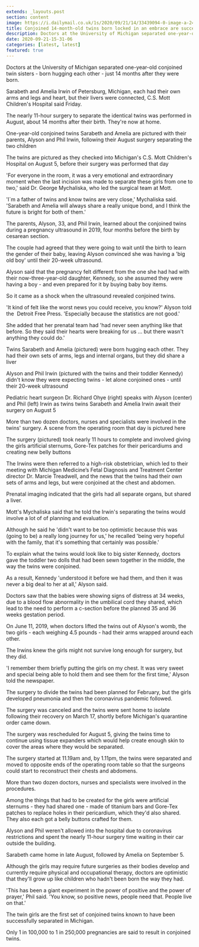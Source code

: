 ```yaml
---
extends: _layouts.post
section: content
image: https://i.dailymail.co.uk/1s/2020/09/21/14/33439094-0-image-a-24_1600696239617.jpg 
title: Conjoined 14-month-old twins born locked in an embrace are successfully separated in Michigan 
description: Doctors at the University of Michigan separated one-year-old conjoined twin sisters Sarabeth and Amelia Irwin - born hugging each other - just 14 months after they were born. 
date: 2020-09-21-15-31-06 
categories: [latest, latest] 
featured: true 
--- 
```

Doctors at the University of Michigan separated one-year-old conjoined twin sisters - born hugging each other - just 14 months after they were born. 

Sarabeth and Amelia Irwin of Petersburg, Michigan, each had their own arms and legs and heart, but their livers were connected, C.S. Mott Children's Hospital said Friday.

The nearly 11-hour surgery to separate the identical twins was performed in August, about 14 months after their birth. They're now at home.

One-year-old conjoined twins Sarabeth and Amelia are pictured with their parents, Alyson and Phil Irwin, following their August surgery separating the two children 

The twins are pictured as they checked into Michigan's C.S. Mott Children's Hospital on August 5, before their surgery was performed that day

'For everyone in the room, it was a very emotional and extraordinary moment when the last incision was made to separate these girls from one to two,' said Dr. George Mychaliska, who led the surgical team at Mott.

'I´m a father of twins and know twins are very close,' Mychaliska said. 'Sarabeth and Amelia will always share a really unique bond, and I think the future is bright for both of them.'

The parents, Alyson, 33, and Phil Irwin, learned about the conjoined twins during a pregnancy ultrasound in 2019, four months before the birth by cesarean section. 

The couple had agreed that they were going to wait until the birth to learn the gender of their baby, leaving Alyson convinced she was having a 'big old boy' until their 20-week ultrasound. 

Alyson said that the pregnancy felt different from the one she had had with their now-three-year-old daughter, Kennedy, so she assumed they were having a boy - and even prepared for it by buying baby boy items. 

So it came as a shock when the ultrasound revealed conjoined twins. 

'It kind of felt like the worst news you could receive, you know?' Alyson told the  Detroit Free Press. 'Especially because the statistics are not good.'

She added that her prenatal team had 'had never seen anything like that before. So they said their hearts were breaking for us … but there wasn't anything they could do.'

Twins Sarabeth and Amelia (pictured) were born hugging each other. They had their own sets of arms, legs and internal organs, but they did share a liver

Alyson and Phil Irwin (pictured with the twins and their toddler Kennedy) didn't know they were expecting twins - let alone conjoined ones - until their 20-week ultrasound

Pediatric heart surgeon Dr. Richard Ohye (right) speaks with Alyson (center) and Phil (left) Irwin as twins twins Sarabeth and Amelia Irwin await their surgery on August 5 

More than two dozen doctors, nurses and specialists were involved in the twins' surgery. A scene from the operating room that day is pictured here

The surgery (pictured) took nearly 11 hours to complete and involved giving the girls artificial sternums, Gore-Tex patches for their pericardiums and creating new belly buttons 

The Irwins were then referred to a high-risk obstetrician, which led to their meeting with Michigan Medicine’s Fetal Diagnosis and Treatment Center director Dr. Marcie Treadwell, and the news that the twins had their own sets of arms and legs, but were conjoined at the chest and abdomen.  

Prenatal imaging indicated that the girls had all separate organs, but shared a liver.

Mott's Mychaliska said that he told the Irwin's separating the twins would involve a lot of of planning and evaluation. 

Although he said he 'didn't want to be too optimistic because this was (going to be) a really long journey for us,' he recalled 'being very hopeful with the family, that it's something that certainly was possible.'

To explain what the twins would look like to big sister Kennedy, doctors gave the toddler two dolls that had been sewn together in the middle, the way the twins were conjoined. 

As a result, Kennedy 'understood it before we had them, and then it was never a big deal to her at all,' Alyson said. 

Doctors saw that the babies were showing signs of distress at 34 weeks, due to a blood flow abnormality in the umbilical cord they shared, which lead to the need to perform a c-section before the planned 35 and 36 weeks gestation period. 

On June 11, 2019, when doctors lifted the twins out of Alyson's womb, the two girls - each weighing 4.5 pounds - had their arms wrapped around each other. 

The Irwins knew the girls might not survive long enough for surgery, but they did.

'I remember them briefly putting the girls on my chest. It was very sweet and special being able to hold them and see them for the first time,' Alyson told the newspaper. 

The surgery to divide the twins had been planned for February, but the girls developed pneumonia and then the coronavirus pandemic followed.

The surgery was canceled and the twins were sent home to isolate following their recovery on March 17, shortly before Michigan's quarantine order came down.  

The surgery was rescheduled for August 5, giving the twins time to continue using tissue expanders which would help create enough skin to cover the areas where they would be separated.  

The surgery started at 11.19am and, by 1.11pm, the twins were separated and moved to opposite ends of the operating room table so that the surgeons could start to reconstruct their chests and abdomens. 

More than two dozen doctors, nurses and specialists were involved in the procedures.  

Among the things that had to be created for the girls were artificial sternums - they had shared one - made of titanium bars and Gore-Tex patches to replace holes in their pericardium, which they'd also shared. They also each got a belly buttons crafted for them. 

Alyson and Phil weren't allowed into the hospital due to coronavirus restrictions and spent the nearly 11-hour surgery time waiting in their car outside the building. 

Sarabeth came home in late August, followed by Amelia on September 5.

Although the girls may require future surgeries as their bodies develop and currently require physical and occupational therapy, doctors are optimistic that they'll grow up like children who hadn't been born the way they had. 

'This has been a giant experiment in the power of positive and the power of prayer,' Phil said. 'You know, so positive news, people need that. People live on that.'

The twin girls are the first set of conjoined twins known to have been successfully separated in Michigan. 

Only 1 in 100,000 to 1 in 250,000 pregnancies are said to result in conjoined twins. 

